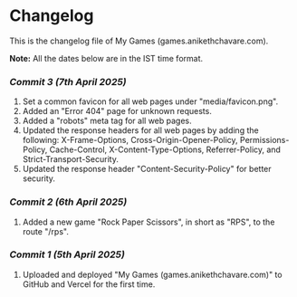 # Changelog

This is the changelog file of My Games (games.anikethchavare.com).

**Note:** All the dates below are in the IST time format.

### <i>Commit 3 (7th April 2025)</i>

1. Set a common favicon for all web pages under "media/favicon.png".
2. Added an "Error 404" page for unknown requests.
3. Added a "robots" meta tag for all web pages.
4. Updated the response headers for all web pages by adding the following: X-Frame-Options, Cross-Origin-Opener-Policy, Permissions-Policy, Cache-Control, X-Content-Type-Options, Referrer-Policy, and Strict-Transport-Security.
5. Updated the response header "Content-Security-Policy" for better security.

### <i>Commit 2 (6th April 2025)</i>

1. Added a new game "Rock Paper Scissors", in short as "RPS", to the route "/rps".

### <i>Commit 1 (5th April 2025)</i>

1. Uploaded and deployed "My Games (games.anikethchavare.com)" to GitHub and Vercel for the first time.